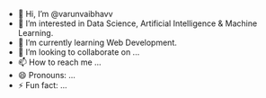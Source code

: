 - 👋 Hi, I’m @varunvaibhavv
- 👀 I’m interested in Data Science, Artificial Intelligence & Machine Learning.
- 🌱 I’m currently learning Web Development.
- 💞️ I’m looking to collaborate on ...
- 📫 How to reach me ...
- 😄 Pronouns: ...
- ⚡ Fun fact: ...

<!---
varunvaibhavv/varunvaibhavv is a ✨ special ✨ repository because its `README.md` (this file) appears on your GitHub profile.
You can click the Preview link to take a look at your changes.
--->
